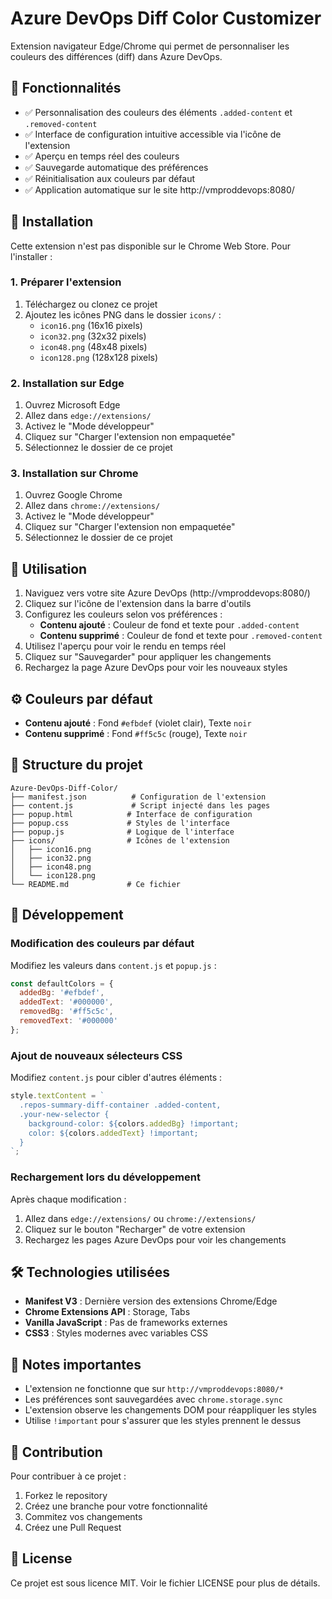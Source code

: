 # Azure DevOps Diff Color Customizer

Extension navigateur Edge/Chrome qui permet de personnaliser les couleurs des différences (diff) dans Azure DevOps.

## 🎯 Fonctionnalités

- ✅ Personnalisation des couleurs des éléments `.added-content` et `.removed-content`
- ✅ Interface de configuration intuitive accessible via l'icône de l'extension
- ✅ Aperçu en temps réel des couleurs
- ✅ Sauvegarde automatique des préférences
- ✅ Réinitialisation aux couleurs par défaut
- ✅ Application automatique sur le site http://vmproddevops:8080/

## 🚀 Installation

Cette extension n'est pas disponible sur le Chrome Web Store. Pour l'installer :

### 1. Préparer l'extension
1. Téléchargez ou clonez ce projet
2. Ajoutez les icônes PNG dans le dossier `icons/` :
   - `icon16.png` (16x16 pixels)
   - `icon32.png` (32x32 pixels) 
   - `icon48.png` (48x48 pixels)
   - `icon128.png` (128x128 pixels)

### 2. Installation sur Edge
1. Ouvrez Microsoft Edge
2. Allez dans `edge://extensions/`
3. Activez le "Mode développeur" 
4. Cliquez sur "Charger l'extension non empaquetée"
5. Sélectionnez le dossier de ce projet

### 3. Installation sur Chrome
1. Ouvrez Google Chrome
2. Allez dans `chrome://extensions/`
3. Activez le "Mode développeur"
4. Cliquez sur "Charger l'extension non empaquetée"
5. Sélectionnez le dossier de ce projet

## 🎨 Utilisation

1. Naviguez vers votre site Azure DevOps (http://vmproddevops:8080/)
2. Cliquez sur l'icône de l'extension dans la barre d'outils
3. Configurez les couleurs selon vos préférences :
   - **Contenu ajouté** : Couleur de fond et texte pour `.added-content`
   - **Contenu supprimé** : Couleur de fond et texte pour `.removed-content`
4. Utilisez l'aperçu pour voir le rendu en temps réel
5. Cliquez sur "Sauvegarder" pour appliquer les changements
6. Rechargez la page Azure DevOps pour voir les nouveaux styles

## ⚙️ Couleurs par défaut

- **Contenu ajouté** : Fond `#efbdef` (violet clair), Texte `noir`
- **Contenu supprimé** : Fond `#ff5c5c` (rouge), Texte `noir`

## 📁 Structure du projet

```
Azure-DevOps-Diff-Color/
├── manifest.json          # Configuration de l'extension
├── content.js             # Script injecté dans les pages
├── popup.html            # Interface de configuration
├── popup.css             # Styles de l'interface
├── popup.js              # Logique de l'interface
├── icons/                # Icônes de l'extension
│   ├── icon16.png
│   ├── icon32.png
│   ├── icon48.png
│   └── icon128.png
└── README.md             # Ce fichier
```

## 🔧 Développement

### Modification des couleurs par défaut
Modifiez les valeurs dans `content.js` et `popup.js` :

```javascript
const defaultColors = {
  addedBg: '#efbdef',
  addedText: '#000000',
  removedBg: '#ff5c5c',
  removedText: '#000000'
};
```

### Ajout de nouveaux sélecteurs CSS
Modifiez `content.js` pour cibler d'autres éléments :

```javascript
style.textContent = `
  .repos-summary-diff-container .added-content,
  .your-new-selector {
    background-color: ${colors.addedBg} !important;
    color: ${colors.addedText} !important;
  }
`;
```

### Rechargement lors du développement
Après chaque modification :
1. Allez dans `edge://extensions/` ou `chrome://extensions/`
2. Cliquez sur le bouton "Recharger" de votre extension
3. Rechargez les pages Azure DevOps pour voir les changements

## 🛠️ Technologies utilisées

- **Manifest V3** : Dernière version des extensions Chrome/Edge
- **Chrome Extensions API** : Storage, Tabs
- **Vanilla JavaScript** : Pas de frameworks externes
- **CSS3** : Styles modernes avec variables CSS

## 📝 Notes importantes

- L'extension ne fonctionne que sur `http://vmproddevops:8080/*`
- Les préférences sont sauvegardées avec `chrome.storage.sync`
- L'extension observe les changements DOM pour réappliquer les styles
- Utilise `!important` pour s'assurer que les styles prennent le dessus

## 🤝 Contribution

Pour contribuer à ce projet :
1. Forkez le repository
2. Créez une branche pour votre fonctionnalité
3. Commitez vos changements
4. Créez une Pull Request

## 📄 License

Ce projet est sous licence MIT. Voir le fichier LICENSE pour plus de détails.
